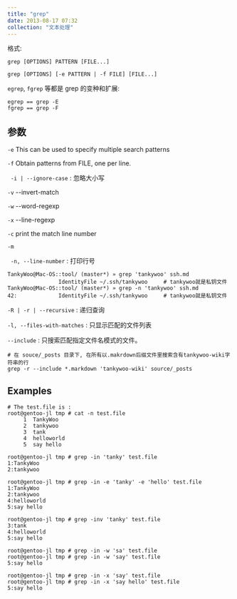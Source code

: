 ```yaml
---
title: "grep"
date: 2013-08-17 07:32
collection: "文本处理"
---
```


格式:

	grep [OPTIONS] PATTERN [FILE...]

	grep [OPTIONS] [-e PATTERN | -f FILE] [FILE...]

`egrep`, `fgrep` 等都是 grep 的变种和扩展:

	egrep == grep -E
	fgrep == grep -F

## 参数 ##

` -e `
This can be used to specify multiple search patterns

` -f `
Obtain patterns from FILE, one per line.

` -i | --ignore-case` : 忽略大小写

` -v `
--invert-match

` -w `
--word-regexp

` -x `
--line-regexp

` -c `
print the match line number

` -m `

` -n, --line-number` : 打印行号

	TankyWoo@Mac-OS::tool/ (master*) » grep 'tankywoo' ssh.md
	                IdentityFile ~/.ssh/tankywoo     # tankywoo就是私钥文件
	TankyWoo@Mac-OS::tool/ (master*) » grep -n 'tankywoo' ssh.md
	42:             IdentityFile ~/.ssh/tankywoo     # tankywoo就是私钥文件

`-R | -r | --recursive` : 递归查询

`-l, --files-with-matches` : 只显示匹配的文件列表

`--include` : 只搜索匹配指定文件名模式的文件。

	# 在 souce/_posts 目录下, 在所有以.makrdown后缀文件里搜索含有tankywoo-wiki字符串的行
	grep -r --include *.markdown 'tankywoo-wiki' source/_posts


## Examples ##

	# The test.file is :
	root@gentoo-jl tmp # cat -n test.file
	     1  TankyWoo
	     2  tankywoo
	     3  tank
	     4  helloworld
	     5  say hello

	root@gentoo-jl tmp # grep -in 'tanky' test.file
	1:TankyWoo
	2:tankywoo

	root@gentoo-jl tmp # grep -in -e 'tanky' -e 'hello' test.file
	1:TankyWoo
	2:tankywoo
	4:helloworld
	5:say hello

	root@gentoo-jl tmp # grep -inv 'tanky' test.file
	3:tank
	4:helloworld
	5:say hello

	root@gentoo-jl tmp # grep -in -w 'sa' test.file
	root@gentoo-jl tmp # grep -in -w 'say' test.file
	5:say hello

	root@gentoo-jl tmp # grep -in -x 'say' test.file
	root@gentoo-jl tmp # grep -in -x 'say hello' test.file
	5:say hello

